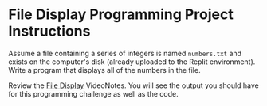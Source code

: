 # File Display Programming Project Instructions

Assume a file containing a series of integers is named `numbers.txt` and exists on the computer's disk (already uploaded to the Replit environment). Write a program that displays all of the numbers in the file.

Review the [File Display](https://mediaplayer.pearsoncmg.com/assets/_video.true/File_Display) VideoNotes. You will see the output you should have for this programming challenge as well as the code.
